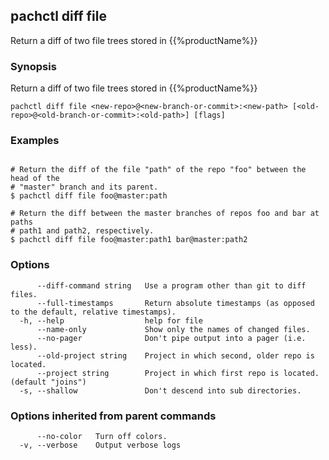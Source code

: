 ## pachctl diff file

Return a diff of two file trees stored in {{%productName%}}

### Synopsis

Return a diff of two file trees stored in {{%productName%}}

```
pachctl diff file <new-repo>@<new-branch-or-commit>:<new-path> [<old-repo>@<old-branch-or-commit>:<old-path>] [flags]
```

### Examples

```

# Return the diff of the file "path" of the repo "foo" between the head of the
# "master" branch and its parent.
$ pachctl diff file foo@master:path

# Return the diff between the master branches of repos foo and bar at paths
# path1 and path2, respectively.
$ pachctl diff file foo@master:path1 bar@master:path2
```

### Options

```
      --diff-command string   Use a program other than git to diff files.
      --full-timestamps       Return absolute timestamps (as opposed to the default, relative timestamps).
  -h, --help                  help for file
      --name-only             Show only the names of changed files.
      --no-pager              Don't pipe output into a pager (i.e. less).
      --old-project string    Project in which second, older repo is located.
      --project string        Project in which first repo is located. (default "joins")
  -s, --shallow               Don't descend into sub directories.
```

### Options inherited from parent commands

```
      --no-color   Turn off colors.
  -v, --verbose    Output verbose logs
```

